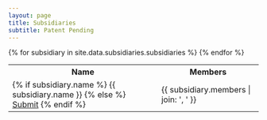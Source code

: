 ```yaml
---
layout: page
title: Subsidiaries
subtitle: Patent Pending
---
```

<table>
  <tr>
    <th>Name</th>
    <th>Members</th>
  </tr>
{% for subsidiary in site.data.subsidiaries.subsidiaries %}
  <tr>
    <td>
      {% if subsidiary.name %}
        {{ subsidiary.name }}
      {% else %}
        <a href="mailto:thecolincollective@gmail.com?Body=Name:&Subject=Subsidiary%20Request%20for%20{{ subsidiary.members | join: '|' | url_encode }}" target="_blank">Submit</a>
      {% endif %}
    </td>
    <td>
      {{ subsidiary.members | join: ', ' }}
    </td>
  </tr>
{% endfor %}
</table>
